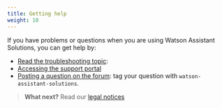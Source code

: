 ```yaml
---
title: Getting help
weight: 10
---
```

If you have problems or questions when you are using Watson Assistant Solutions, you can get help by:

- [Read the troubleshooting topic]({{site.baseurl}}/get-help/tips):
- [Accessing the support portal](https://www.ibm.com/mysupport/s/topic/0TO500000002aQvGAI/watson-assistant-solutions?language=en_US&t=1532958100517)
- [Posting a question on the forum](https://stackoverflow.com/questions/tagged/watson-assistant-solutions): tag your question with `watson-assistant-solutions`.

> **What next?** Read our [legal notices]({{site.baseurl}}/legal/terms-of-use)
